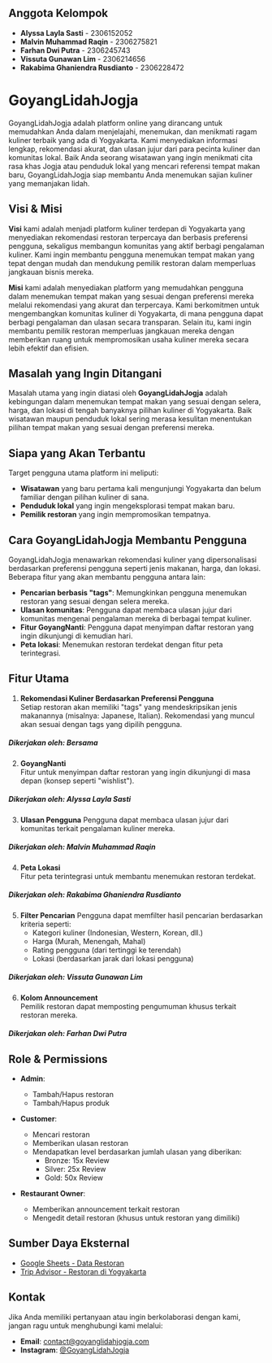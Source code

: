 ## Anggota Kelompok
- **Alyssa Layla Sasti** - 2306152052
- **Malvin Muhammad Raqin** - 2306275821
- **Farhan Dwi Putra** - 2306245743
- **Vissuta Gunawan Lim** - 2306214656
- **Rakabima Ghaniendra Rusdianto** - 2306228472

# GoyangLidahJogja

GoyangLidahJogja adalah platform online yang dirancang untuk memudahkan Anda dalam menjelajahi, menemukan, dan menikmati ragam kuliner terbaik yang ada di Yogyakarta. Kami menyediakan informasi lengkap, rekomendasi akurat, dan ulasan jujur dari para pecinta kuliner dan komunitas lokal. Baik Anda seorang wisatawan yang ingin menikmati cita rasa khas Jogja atau penduduk lokal yang mencari referensi tempat makan baru, GoyangLidahJogja siap membantu Anda menemukan sajian kuliner yang memanjakan lidah.

## Visi & Misi

**Visi** kami adalah menjadi platform kuliner terdepan di Yogyakarta yang menyediakan rekomendasi restoran terpercaya dan berbasis preferensi pengguna, sekaligus membangun komunitas yang aktif berbagi pengalaman kuliner. Kami ingin membantu pengguna menemukan tempat makan yang tepat dengan mudah dan mendukung pemilik restoran dalam memperluas jangkauan bisnis mereka.

**Misi** kami adalah menyediakan platform yang memudahkan pengguna dalam menemukan tempat makan yang sesuai dengan preferensi mereka melalui rekomendasi yang akurat dan terpercaya. Kami berkomitmen untuk mengembangkan komunitas kuliner di Yogyakarta, di mana pengguna dapat berbagi pengalaman dan ulasan secara transparan. Selain itu, kami ingin membantu pemilik restoran memperluas jangkauan mereka dengan memberikan ruang untuk mempromosikan usaha kuliner mereka secara lebih efektif dan efisien.

## Masalah yang Ingin Ditangani

Masalah utama yang ingin diatasi oleh **GoyangLidahJogja** adalah kebingungan dalam menemukan tempat makan yang sesuai dengan selera, harga, dan lokasi di tengah banyaknya pilihan kuliner di Yogyakarta. Baik wisatawan maupun penduduk lokal sering merasa kesulitan menentukan pilihan tempat makan yang sesuai dengan preferensi mereka.

## Siapa yang Akan Terbantu

Target pengguna utama platform ini meliputi:
- **Wisatawan** yang baru pertama kali mengunjungi Yogyakarta dan belum familiar dengan pilihan kuliner di sana.
- **Penduduk lokal** yang ingin mengeksplorasi tempat makan baru.
- **Pemilik restoran** yang ingin mempromosikan tempatnya.

## Cara GoyangLidahJogja Membantu Pengguna

GoyangLidahJogja menawarkan rekomendasi kuliner yang dipersonalisasi berdasarkan preferensi pengguna seperti jenis makanan, harga, dan lokasi. Beberapa fitur yang akan membantu pengguna antara lain:

- **Pencarian berbasis "tags"**: Memungkinkan pengguna menemukan restoran yang sesuai dengan selera mereka.
- **Ulasan komunitas**: Pengguna dapat membaca ulasan jujur dari komunitas mengenai pengalaman mereka di berbagai tempat kuliner.
- **Fitur GoyangNanti**: Pengguna dapat menyimpan daftar restoran yang ingin dikunjungi di kemudian hari.
- **Peta lokasi**: Menemukan restoran terdekat dengan fitur peta terintegrasi.

## Fitur Utama

1. **Rekomendasi Kuliner Berdasarkan Preferensi Pengguna**  
   Setiap restoran akan memiliki "tags" yang mendeskripsikan jenis makanannya (misalnya: Japanese, Italian). Rekomendasi yang muncul akan sesuai dengan tags yang dipilih pengguna.
##### Dikerjakan oleh: Bersama
   
2. **GoyangNanti**  
   Fitur untuk menyimpan daftar restoran yang ingin dikunjungi di masa depan (konsep seperti "wishlist").
##### Dikerjakan oleh: Alyssa Layla Sasti

3. **Ulasan Pengguna**
   Pengguna dapat membaca ulasan jujur dari komunitas terkait pengalaman kuliner mereka.
##### Dikerjakan oleh: Malvin Muhammad Raqin

4. **Peta Lokasi**  
   Fitur peta terintegrasi untuk membantu menemukan restoran terdekat.
##### Dikerjakan oleh: Rakabima Ghaniendra Rusdianto


5. **Filter Pencarian**
   Pengguna dapat memfilter hasil pencarian berdasarkan kriteria seperti:
   - Kategori kuliner (Indonesian, Western, Korean, dll.)
   - Harga (Murah, Menengah, Mahal)
   - Rating pengguna (dari tertinggi ke terendah)
   - Lokasi (berdasarkan jarak dari lokasi pengguna)
##### Dikerjakan oleh: Vissuta Gunawan Lim

6. **Kolom Announcement**  
   Pemilik restoran dapat memposting pengumuman khusus terkait restoran mereka.
##### Dikerjakan oleh: Farhan Dwi Putra

## Role & Permissions

- **Admin**: 
  - Tambah/Hapus restoran
  - Tambah/Hapus produk
  
- **Customer**: 
  - Mencari restoran
  - Memberikan ulasan restoran
  - Mendapatkan level berdasarkan jumlah ulasan yang diberikan:
    - Bronze: 15x Review
    - Silver: 25x Review
    - Gold: 50x Review
  
- **Restaurant Owner**: 
  - Memberikan announcement terkait restoran
  - Mengedit detail restoran (khusus untuk restoran yang dimiliki)

## Sumber Daya Eksternal

- [Google Sheets - Data Restoran](https://docs.google.com/spreadsheets/d/1CiyTyo6Z4WJ6JniwLJ9oCfMEon323hIYjYlfqgFiw_0/edit?usp=sharing)
- [Trip Advisor - Restoran di Yogyakarta](https://www.tripadvisor.co.id/Restaurants-g14782503-Yogyakarta_Yogyakarta_Region_Java.html)

## Kontak

Jika Anda memiliki pertanyaan atau ingin berkolaborasi dengan kami, jangan ragu untuk menghubungi kami melalui:
- **Email**: contact@goyanglidahjogja.com
- **Instagram**: [@GoyangLidahJogja](https://instagram.com/GoyangLidahJogja)
